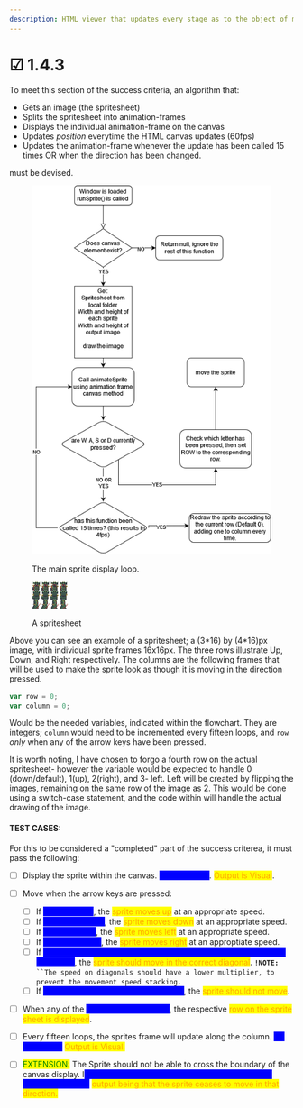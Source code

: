 ```yaml
---
description: HTML viewer that updates every stage as to the object of manipulation.
---
```


# ☑ 1.4.3

To meet this section of the success criteria, an algorithm that:

* Gets an image (the spritesheet)
* Splits the spritesheet into animation-frames
* Displays the individual animation-frame on the canvas
* Updates _position_ everytime the HTML canvas updates (60fps)
* Updates the animation-frame whenever the update has been called 15 times OR when the direction has been changed.

must be devised.

<figure><img src="../../.gitbook/assets/runSprite.drawio.png" alt=""><figcaption><p>The main sprite display loop.</p></figcaption></figure>

<figure><img src="../../.gitbook/assets/finchSpritesheet.png" alt=""><figcaption><p>A spritesheet</p></figcaption></figure>

Above you can see an example of a spritesheet; a (3\*16) by (4\*16)px image, with individual sprite frames 16x16px. The three rows illustrate Up, Down, and Right respectively. The columns are the following frames that will be used to make the sprite look as though it is moving in the direction pressed.

```javascript
var row = 0;
var column = 0;
```

Would be the needed variables, indicated within the flowchart. They are integers; `column` would need to be incremented every fifteen loops, and `row` _only_ when any of the arrow keys have been pressed.&#x20;

It is worth noting, I have chosen to forgo a fourth row on the actual spritesheet- however the variable would be expected to handle 0 (down/default), 1(up), 2(right), and 3- left. Left will be created by flipping the images, remaining on the same row of the image as 2. This would be done using a switch-case statement, and the code within will handle the actual drawing of the image.

#### TEST CASES:

For this to be considered a "completed" part of the success criterea, it must pass the following:

* [ ] Display the sprite within the canvas. <mark style="color:blue;background-color:blue;">No input data</mark>. <mark style="color:orange;">Output is Visual</mark>.
* [ ] Move when the arrow keys are pressed:
  * [ ] If <mark style="color:blue;background-color:blue;">up is pressed</mark>, the <mark style="color:orange;">sprite moves up</mark> at an appropriate speed.
  * [ ] If <mark style="color:blue;background-color:blue;">down is pressed</mark>, the <mark style="color:orange;">sprite moves down</mark> at an appropriate speed.
  * [ ] If <mark style="color:blue;background-color:blue;">left is pressed</mark>, the <mark style="color:orange;">sprite moves left</mark> at an appropriate speed.
  * [ ] If <mark style="color:blue;background-color:blue;">right is pressed</mark>, the <mark style="color:orange;">sprite moves right</mark> at an approptiate speed.
  * [ ] If <mark style="color:blue;background-color:blue;">Left+Up, Right+Up, Right+Down or Left+Down are pressed at the same time</mark>, the <mark style="color:orange;">sprite should move in the correct diagonal</mark>. **`!NOTE:`**` ``The speed on diagonals should have a lower multiplier, to prevent the movement speed stacking.`
  * [ ] If <mark style="color:blue;background-color:blue;">two conflicting directions are pressed</mark>, the <mark style="color:orange;">sprite should not move</mark>.&#x20;
* [ ] When any of the <mark style="color:blue;background-color:blue;">directions are pressed</mark>, the respective <mark style="color:orange;">row on the sprite sheet is displayed</mark>.
* [ ] Every fifteen loops, the sprites frame will update along the column. <mark style="color:blue;background-color:blue;">No input data.</mark> <mark style="color:orange;">Output is Visual.</mark>
* [ ] <mark style="color:green;">EXTENSION:</mark> The Sprite should not be able to cross the boundary of the canvas display. I<mark style="color:blue;background-color:blue;">nput being the sprite colliding with the edge of the displayed canvas,</mark> <mark style="color:orange;">output being that the sprite ceases to move in that direction.</mark>

